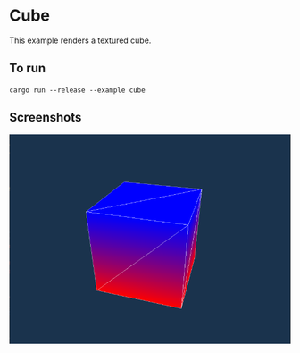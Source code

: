 # Cube

This example renders a textured cube.

## To run

```
cargo run --release --example cube
```

## Screenshots

![Cube example](./screenshot.png)
